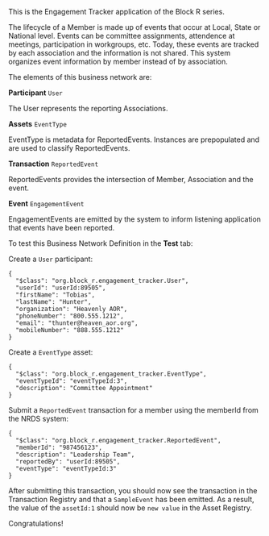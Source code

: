 This is the Engagement Tracker application of the Block R series.

The lifecycle of a Member is made up of events that occur at Local, State or National level.  Events can be committee assignments, attendence at meetings, participation in workgroups, etc.  Today, these events are tracked by each association and the information is not shared.  This system organizes event information by member instead of by association.
 
The elements of this business network are:

**Participant**
`User`

The User represents the reporting Associations.

**Assets**
`EventType`

EventType is metadata for ReportedEvents.  Instances are prepopulated and are used to classify ReportedEvents.

**Transaction**
`ReportedEvent`

ReportedEvents provides the intersection of Member, Association and the event.

**Event**
`EngagementEvent`

EngagementEvents are emitted by the system to inform listening application that events have been reported. 

To test this Business Network Definition in the **Test** tab:

Create a `User` participant:

```
{
  "$class": "org.block_r.engagement_tracker.User",
  "userId": "userId:89505",
  "firstName": "Tobias",
  "lastName": "Hunter",
  "organization": "Heavenly AOR",
  "phoneNumber": "800.555.1212",
  "email": "thunter@heaven_aor.org",
  "mobileNumber": "888.555.1212"
}
```

Create a `EventType` asset:

```
{
  "$class": "org.block_r.engagement_tracker.EventType",
  "eventTypeId": "eventTypeId:3",
  "description": "Committee Appointment"
}
```

Submit a `ReportedEvent` transaction for a member using the memberId from the NRDS system:

```
{
  "$class": "org.block_r.engagement_tracker.ReportedEvent",
  "memberId": "987456123",
  "description": "Leadership Team",
  "reportedBy": "userId:89505",
  "eventType": "eventTypeId:3"
}
```

After submitting this transaction, you should now see the transaction in the Transaction Registry and that a `SampleEvent` has been emitted. As a result, the value of the `assetId:1` should now be `new value` in the Asset Registry.

Congratulations!

